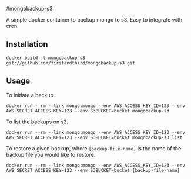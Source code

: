 #mongobackup-s3

A simple docker container to backup mongo to s3.  Easy to integrate with cron


## Installation

```
docker build -t mongobackup-s3 git://github.com/firstandthird/mongobackup-s3.git
```

## Usage

To initiate a backup.

```
docker run --rm --link mongo:mongo --env AWS_ACCESS_KEY_ID=123 --env AWS_SECRET_ACCESS_KEY=123 --env S3BUCKET=bucket mongobackup-s3
```

To list the backups on s3.

```
docker run --rm --link mongo:mongo --env AWS_ACCESS_KEY_ID=123 --env AWS_SECRET_ACCESS_KEY=123 --env S3BUCKET=bucket mongobackup-s3 list
```

To restore a given backup, where `[backup-file-name]` is the name of the backup file you would like to restore.

```
docker run --rm --link mongo:mongo --env AWS_ACCESS_KEY_ID=123 --env AWS_SECRET_ACCESS_KEY=123 --env S3BUCKET=bucket [backup-file-name]
```